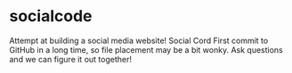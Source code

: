 # socialcode
Attempt at building a social media website! Social Cord 
First commit to GitHub in a long time, so file placement may be a bit wonky. 
Ask questions and we can figure it out together! 
